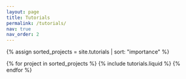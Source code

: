 ```yaml
---
layout: page
title: Tutorials
permalink: /tutorials/
nav: true
nav_order: 2
---
```


<div class="projects">

{% assign sorted_projects = site.tutorials | sort: "importance" %}

  <div class="row row-cols-1 row-cols-md-3">
    {% for project in sorted_projects %}
      {% include tutorials.liquid %}
    {% endfor %}
  </div>

</div>
